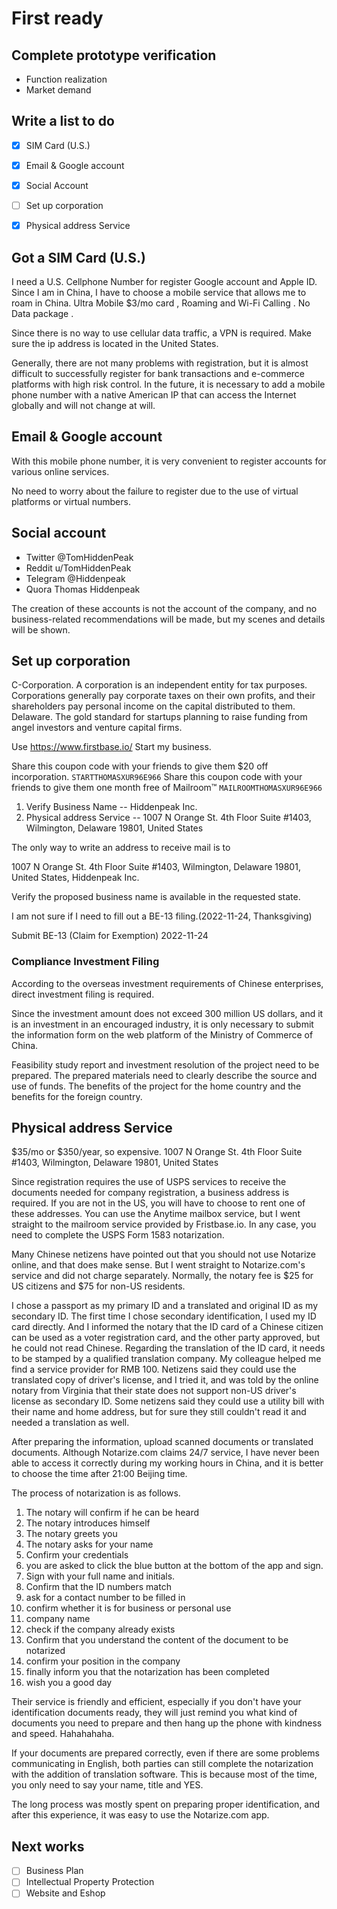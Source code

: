 # First ready

## Complete prototype verification

- Function realization
- Market demand

## Write a list to do

- [x] SIM Card (U.S.)
- [x] Email & Google account
- [x] Social Account
- [ ] Set up corporation
- [x] Physical address Service


## Got a SIM Card (U.S.)

I need a U.S. Cellphone Number for register Google account and Apple ID.
Since I am in China, I have to choose a mobile service that allows me to roam in China.
Ultra Mobile $3/mo card , Roaming and Wi-Fi Calling . No Data package .

Since there is no way to use cellular data traffic, a VPN is required. Make sure the ip address is located in the United States.

Generally, there are not many problems with registration, but it is almost difficult to successfully register for bank transactions and e-commerce platforms with high risk control.
In the future, it is necessary to add a mobile phone number with a native American IP that can access the Internet globally and will not change at will.

## Email & Google account

With this mobile phone number, it is very convenient to register accounts for various online services.

No need to worry about the failure to register due to the use of virtual platforms or virtual numbers.

## Social account

- Twitter @TomHiddenPeak
- Reddit u/TomHiddenPeak
- Telegram @Hiddenpeak
- Quora Thomas Hiddenpeak

The creation of these accounts is not the account of the company, and no business-related recommendations will be made, but my scenes and details will be shown.

## Set up corporation

C-Corporation. A corporation is an independent entity for tax purposes. Corporations generally pay corporate taxes on their own profits, and their shareholders pay personal income on the capital distributed to them.
Delaware. The gold standard for startups planning to raise funding from angel investors and venture capital firms.

Use https://www.firstbase.io/ Start my business. 

Share this coupon code with your friends to give them $20 off incorporation.
`
STARTTHOMASXUR96E966
`
Share this coupon code with your friends to give them one month free of Mailroom™
`
MAILROOMTHOMASXUR96E966
`

1. Verify Business Name -- Hiddenpeak Inc.
2. Physical address Service -- 1007 N Orange St. 4th Floor  Suite #1403, Wilmington, Delaware 19801, United States

The only way to write an address to receive mail is to

1007 N Orange St. 4th Floor  Suite #1403, Wilmington, Delaware 19801, United States, Hiddenpeak Inc.

Verify the proposed business name is available in the requested state.

I am not sure if I need to fill out a BE-13 filing.(2022-11-24, Thanksgiving)

Submit BE-13 (Claim for Exemption) 2022-11-24

### Compliance Investment Filing

According to the overseas investment requirements of Chinese enterprises, direct investment filing is required.

Since the investment amount does not exceed 300 million US dollars, and it is an investment in an encouraged industry, it is only necessary to submit the information form on the web platform of the Ministry of Commerce of China.

Feasibility study report and investment resolution of the project need to be prepared. The prepared materials need to clearly describe the source and use of funds.
The benefits of the project for the home country and the benefits for the foreign country.

## Physical address Service

$35/mo or $350/year, so expensive.
1007 N Orange St. 4th Floor  Suite #1403, Wilmington, Delaware 19801, United States

Since registration requires the use of USPS services to receive the documents needed for company registration, a business address is required.
If you are not in the US, you will have to choose to rent one of these addresses.
You can use the Anytime mailbox service, but I went straight to the mailroom service provided by Fristbase.io.
In any case, you need to complete the USPS Form 1583 notarization.

Many Chinese netizens have pointed out that you should not use Notarize online, and that does make sense.
But I went straight to Notarize.com's service and did not charge separately.
Normally, the notary fee is $25 for US citizens and $75 for non-US residents.

I chose a passport as my primary ID and a translated and original ID as my secondary ID.
The first time I chose secondary identification, I used my ID card directly.
And I informed the notary that the ID card of a Chinese citizen can be used as a voter registration card, and the other party approved, but he could not read Chinese.
Regarding the translation of the ID card, it needs to be stamped by a qualified translation company. My colleague helped me find a service provider for RMB 100.
Netizens said they could use the translated copy of driver's license, and I tried it, and was told by the online notary from Virginia that their state does not support non-US driver's license as secondary ID.
Some netizens said they could use a utility bill with their name and home address, but for sure they still couldn't read it and needed a translation as well.

After preparing the information, upload scanned documents or translated documents.
Although Notarize.com claims 24/7 service, I have never been able to access it correctly during my working hours in China, and it is better to choose the time after 21:00 Beijing time.

The process of notarization is as follows.
1. The notary will confirm if he can be heard
2. The notary introduces himself
3. The notary greets you
4. The notary asks for your name
5. Confirm your credentials
6. you are asked to click the blue button at the bottom of the app and sign.
7. Sign with your full name and initials.
12. Confirm that the ID numbers match
8. ask for a contact number to be filled in
9. confirm whether it is for business or personal use
10. company name
11. check if the company already exists
13. Confirm that you understand the content of the document to be notarized
14. confirm your position in the company
15. finally inform you that the notarization has been completed
16. wish you a good day

Their service is friendly and efficient, especially if you don't have your identification documents ready, they will just remind you what kind of documents you need to prepare and then hang up the phone with kindness and speed. Hahahahaha.

If your documents are prepared correctly, even if there are some problems communicating in English, both parties can still complete the notarization with the addition of translation software. This is because most of the time, you only need to say your name, title and YES.

The long process was mostly spent on preparing proper identification, and after this experience, it was easy to use the Notarize.com app.

## Next works

- [ ] Business Plan
- [ ] Intellectual Property Protection
- [ ] Website and Eshop
